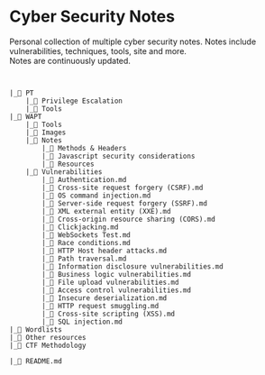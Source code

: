 # Cyber Security Notes

Personal collection of multiple cyber security notes. Notes include vulnerabilities, techniques, tools, site and more. <br>
Notes are continuously updated.

```


|_📂 PT
    |_📄 Privilege Escalation
    |_📄 Tools
|_📂 WAPT
    |_📂 Tools
    |_📂 Images
    |_📂 Notes
        |_📄 Methods & Headers
        |_📄 Javascript security considerations
        |_📄 Resources
    |_📂 Vulnerabilities
        |_📄 Authentication.md
        |_📄 Cross-site request forgery (CSRF).md
        |_📄 OS command injection.md
        |_📄 Server-side request forgery (SSRF).md
        |_📄 XML external entity (XXE).md
        |_📄 Cross-origin resource sharing (CORS).md
        |_📄 Clickjacking.md
        |_📄 WebSockets Test.md
        |_📄 Race conditions.md
        |_📄 HTTP Host header attacks.md
        |_📄 Path traversal.md
        |_📄 Information disclosure vulnerabilities.md
        |_📄 Business logic vulnerabilities.md
        |_📄 File upload vulnerabilities.md
        |_📄 Access control vulnerabilities.md
        |_📄 Insecure deserialization.md
        |_📄 HTTP request smuggling.md
        |_📄 Cross-site scripting (XSS).md
        |_📄 SQL injection.md
|_📂 Wordlists
|_📂 Other resources
|_📂 CTF Methodology

|_📄 README.md
```
